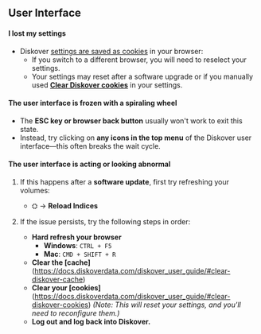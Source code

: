 
## User Interface


#### I lost my settings

- Diskover [settings are saved as cookies](https://docs.diskoverdata.com/diskover_user_guide/#settings-overview) in your browser:
  - If you switch to a different browser, you will need to reselect your settings.
  - Your settings may reset after a software upgrade or if you manually used [**Clear Diskover cookies**](https://docs.diskoverdata.com/diskover_user_guide/#clear-diskover-cookies) in your settings.

#### The user interface is frozen with a spiraling wheel

- The **ESC key or browser back button** usually won't work to exit this state.  
- Instead, try clicking on **any icons in the top menu** of the Diskover user interface—this often breaks the wait cycle.

#### The user interface is acting or looking abnormal

1. If this happens after a **software update**, first try refreshing your volumes:  
   - ⛭ → **Reload Indices**  

2. If the issue persists, try the following steps in order:  

   - **Hard refresh your browser**  
     - **Windows**: `CTRL + F5`  
     - **Mac**: `CMD + SHIFT + R`  
   - **Clear the [cache]**(https://docs.diskoverdata.com/diskover_user_guide/#clear-diskover-cache)  
   - **Clear your [cookies]**(https://docs.diskoverdata.com/diskover_user_guide/#clear-diskover-cookies) *(Note: This will reset your settings, and you'll need to reconfigure them.)*  
   - **Log out and log back into Diskover.**  

